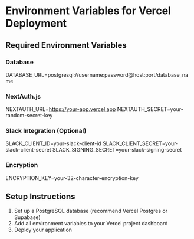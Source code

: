 # Environment Variables for Vercel Deployment

## Required Environment Variables

### Database
DATABASE_URL=postgresql://username:password@host:port/database_name

### NextAuth.js  
NEXTAUTH_URL=https://your-app.vercel.app
NEXTAUTH_SECRET=your-random-secret-key

### Slack Integration (Optional)
SLACK_CLIENT_ID=your-slack-client-id
SLACK_CLIENT_SECRET=your-slack-client-secret
SLACK_SIGNING_SECRET=your-slack-signing-secret

### Encryption
ENCRYPTION_KEY=your-32-character-encryption-key

## Setup Instructions

1. Set up a PostgreSQL database (recommend Vercel Postgres or Supabase)
2. Add all environment variables to your Vercel project dashboard
3. Deploy your application


